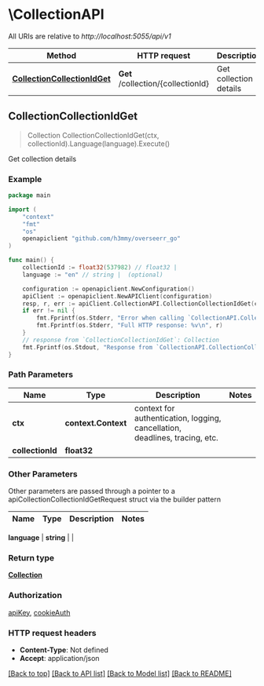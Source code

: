 # \CollectionAPI

All URIs are relative to *http://localhost:5055/api/v1*

Method | HTTP request | Description
------------- | ------------- | -------------
[**CollectionCollectionIdGet**](CollectionAPI.md#CollectionCollectionIdGet) | **Get** /collection/{collectionId} | Get collection details



## CollectionCollectionIdGet

> Collection CollectionCollectionIdGet(ctx, collectionId).Language(language).Execute()

Get collection details



### Example

```go
package main

import (
	"context"
	"fmt"
	"os"
	openapiclient "github.com/h3mmy/overseerr_go"
)

func main() {
	collectionId := float32(537982) // float32 | 
	language := "en" // string |  (optional)

	configuration := openapiclient.NewConfiguration()
	apiClient := openapiclient.NewAPIClient(configuration)
	resp, r, err := apiClient.CollectionAPI.CollectionCollectionIdGet(context.Background(), collectionId).Language(language).Execute()
	if err != nil {
		fmt.Fprintf(os.Stderr, "Error when calling `CollectionAPI.CollectionCollectionIdGet``: %v\n", err)
		fmt.Fprintf(os.Stderr, "Full HTTP response: %v\n", r)
	}
	// response from `CollectionCollectionIdGet`: Collection
	fmt.Fprintf(os.Stdout, "Response from `CollectionAPI.CollectionCollectionIdGet`: %v\n", resp)
}
```

### Path Parameters


Name | Type | Description  | Notes
------------- | ------------- | ------------- | -------------
**ctx** | **context.Context** | context for authentication, logging, cancellation, deadlines, tracing, etc.
**collectionId** | **float32** |  | 

### Other Parameters

Other parameters are passed through a pointer to a apiCollectionCollectionIdGetRequest struct via the builder pattern


Name | Type | Description  | Notes
------------- | ------------- | ------------- | -------------

 **language** | **string** |  | 

### Return type

[**Collection**](Collection.md)

### Authorization

[apiKey](../README.md#apiKey), [cookieAuth](../README.md#cookieAuth)

### HTTP request headers

- **Content-Type**: Not defined
- **Accept**: application/json

[[Back to top]](#) [[Back to API list]](../README.md#documentation-for-api-endpoints)
[[Back to Model list]](../README.md#documentation-for-models)
[[Back to README]](../README.md)

